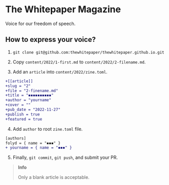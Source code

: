 # The Whitepaper Magazine

Voice for our freedom of speech.

## How to express your voice?

1. `git clone git@github.com:thewhitepaper/thewhitepaper.github.io.git`

2. Copy `content/2022/1-first.md` to `content/2022/2-filename.md`.

3. Add an `article` into `content/2022/zine.toml`.

```diff
+[[article]]
+slug = "2"
+file = "2-finename.md"
+title = "◾️◾️◾️◾️◾️◾️◾️◾️◾️◾️"
+author = "yourname"
+cover = ""
+pub_date = "2022-11-27"
+publish = true
+featured = true
```

4. Add `author` to root `zine.toml` file.

```diff
[authors]
folyd = { name = "◾️◾️◾️" }
+ yourname = { name = "◾️◾️◾️" }
```

5. Finally, `git commit`, `git push`, and submit your PR.

> **Info**
>
> Only a blank article is acceptable.

